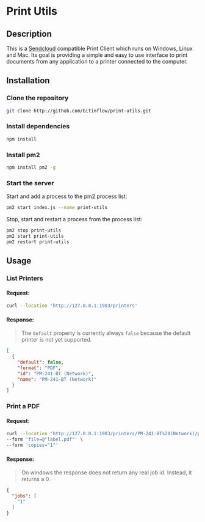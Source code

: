 # Print Utils

## Description

This is a [Sendcloud](https://www.sendcloud.com) compatible Print Client which runs on Windows, Linux and Mac. Its goal
is providing a simple and easy to use interface to print documents from any application to a printer connected to the
computer.

## Installation

### Clone the repository

```bash
git clone http://github.com/bitinflow/print-utils.git
```

### Install dependencies

```bash
npm install
```

### Install pm2

```bash
npm install pm2 -g
```

### Start the server

Start and add a process to the pm2 process list:

```bash
pm2 start index.js --name print-utils
```

Stop, start and restart a process from the process list:

```bash
pm2 stop print-utils
pm2 start print-utils
pm2 restart print-utils
```

## Usage

### List Printers

#### Request:

```bash
curl --location 'http://127.0.0.1:1903/printers'
```

#### Response:

> The `default` property is currently always `false` because the default printer is not yet supported.

```json
[
  {
    "default": false,
    "format": "PDF",
    "id": "PM-241-BT (Network)",
    "name": "PM-241-BT (Network)"
  }
]
```

### Print a PDF

#### Request:

```bash
curl --location 'http://127.0.0.1:1903/printers/PM-241-BT%20(Network)/print' \
--form 'file=@"label.pdf"' \
--form 'copies="1"'
```

#### Response:

> On windows the response does not return any real job id. Instead, it returns a 0.

```json
{
  "jobs": [
    "1"
  ]
}
```
